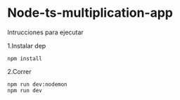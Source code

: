 # Node-ts-multiplication-app

Intrucciones para ejecutar

1.Instalar dep

```
npm install
```

2.Correr

```
npm run dev:nodemon
npm run dev
```
